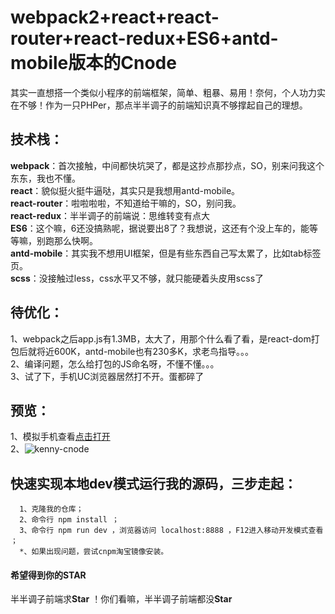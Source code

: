 # webpack2+react+react-router+react-redux+ES6+antd-mobile版本的Cnode
  其实一直想搭一个类似小程序的前端框架，简单、粗暴、易用！奈何，个人功力实在不够！作为一只PHPer，那点半半调子的前端知识真不够撑起自己的理想。

技术栈：
----------------

  <b>webpack</b>：首次接触，中间都快坑哭了，都是这抄点那抄点，SO，别来问我这个东东，我也不懂。<br/>
  <b>react</b>：貌似挺火挺牛逼哒，其实只是我想用antd-mobile。<br/>
  <b>react-router</b>：啦啦啦啦，不知道给干嘛的，SO，别问我。<br/>
  <b>react-redux</b>：半半调子的前端说：思维转变有点大<br/>
  <b>ES6</b>：这个嘛，6还没搞熟呢，据说要出8了？我想说，这还有个没上车的，能等等嘛，别跑那么快啊。<br/>
  <b>antd-mobile</b>：其实我不想用UI框架，但是有些东西自己写太累了，比如tab标签页。<br/>
  <b>scss</b>：没接触过less，css水平又不够，就只能硬着头皮用scss了<br/>
  
待优化：
--------------
  
  1、webpack之后app.js有1.3MB，太大了，用那个什么看了看，是react-dom打包后就将近600K，antd-mobile也有230多K，求老鸟指导。。。<br/>
  2、编译问题，怎么给打包的JS命名呀，不懂不懂。。。<br/>
  3、试了下，手机UC浏览器居然打不开。蛋都碎了<br/>

预览：
--------------
  1、模拟手机查看[点击打开](http://kenny-cnode.brother66.com/index.html)<br/>
  2、![kenny-cnode](http://qr.api.cli.im/qr?data=http%253A%252F%252Fkenny-cnode.brother66.com%252Findex.html&level=H&transparent=false&bgcolor=%23ffffff&forecolor=%23000000&blockpixel=12&marginblock=1&logourl=&size=280&kid=cliim&key=1cc8ebd1c83dfda8abe05832e5bf86ca)
  
快速实现本地dev模式运行我的源码，三步走起：
--------------
      1、克隆我的仓库；
      2、命令行 npm install ；
      3、命令行 npm run dev ，浏览器访问 localhost:8888 ，F12进入移动开发模式查看 ；
      *、如果出现问题，尝试cnpm淘宝镜像安装。

#### 希望得到你的STAR
半半调子前端求<b>Star</b> ！你们看嘛，半半调子前端都没<b>Star</b>
